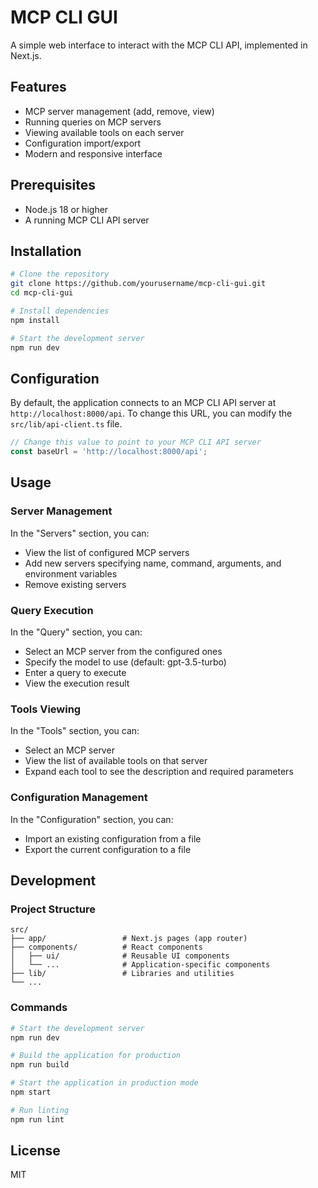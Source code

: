 # MCP CLI GUI

A simple web interface to interact with the MCP CLI API, implemented in Next.js.

## Features

- MCP server management (add, remove, view)
- Running queries on MCP servers
- Viewing available tools on each server
- Configuration import/export
- Modern and responsive interface

## Prerequisites

- Node.js 18 or higher
- A running MCP CLI API server

## Installation

```bash
# Clone the repository
git clone https://github.com/yourusername/mcp-cli-gui.git
cd mcp-cli-gui

# Install dependencies
npm install

# Start the development server
npm run dev
```

## Configuration

By default, the application connects to an MCP CLI API server at `http://localhost:8000/api`. To change this URL, you can modify the `src/lib/api-client.ts` file.

```typescript
// Change this value to point to your MCP CLI API server
const baseUrl = 'http://localhost:8000/api';
```

## Usage

### Server Management

In the "Servers" section, you can:
- View the list of configured MCP servers
- Add new servers specifying name, command, arguments, and environment variables
- Remove existing servers

### Query Execution

In the "Query" section, you can:
- Select an MCP server from the configured ones
- Specify the model to use (default: gpt-3.5-turbo)
- Enter a query to execute
- View the execution result

### Tools Viewing

In the "Tools" section, you can:
- Select an MCP server
- View the list of available tools on that server
- Expand each tool to see the description and required parameters

### Configuration Management

In the "Configuration" section, you can:
- Import an existing configuration from a file
- Export the current configuration to a file

## Development

### Project Structure

```
src/
├── app/                 # Next.js pages (app router)
├── components/          # React components
│   ├── ui/              # Reusable UI components
│   └── ...              # Application-specific components
├── lib/                 # Libraries and utilities
└── ...
```

### Commands

```bash
# Start the development server
npm run dev

# Build the application for production
npm run build

# Start the application in production mode
npm start

# Run linting
npm run lint
```

## License

MIT
